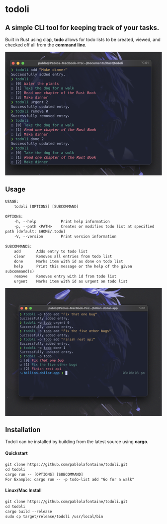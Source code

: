 # todoli
## A simple CLI tool for keeping track of your tasks.

Built in Rust using clap, **todo** allows for todo lists to be created, viewed, and checked off all from the **command line**.

![example1.png](examples/example1.png)

## Usage
```
USAGE:
    todoli [OPTIONS] [SUBCOMMAND]

OPTIONS:
    -h, --help           Print help information
    -p, --path <PATH>    Creates or modifies todo list at specified path [default: $HOME/.todo]
    -V, --version        Print version information

SUBCOMMANDS:
    add       Adds entry to todo list
    clear     Removes all entries from todo list
    done      Marks item with id as done on todo list
    help      Print this message or the help of the given subcommand(s)
    remove    Removes entry with id from todo list
    urgent    Marks item with id as urgent on todo list
```
![example2.png](examples/example2.png)

## Installation
Todoli can be installed by building from the latest source using **cargo**.

#### Quickstart
```
git clone https://github.com/pablolafontaine/todoli.git
cd todoli
cargo run -- [OPTIONS] [SUBCOMMAND]
For Example: cargo run -- -p todo-list add "Go for a walk"
```
 
#### Linux/Mac Install
```
git clone https://github.com/pablolafontaine/todoli.git
cd todoli
cargo build --release
sudo cp target/release/todoli /usr/local/bin
```
